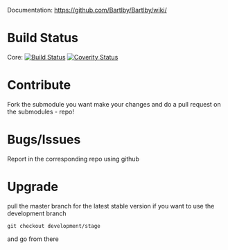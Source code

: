 
Documentation: https://github.com/Bartlby/Bartlby/wiki/

# Build Status
Core: [![Build Status](https://travis-ci.org/Bartlby/bartlby-core.png?branch=master)](https://travis-ci.org/Bartlby/bartlby-core)
      [![Coverity Status](https://scan.coverity.com/projects/2909/badge.svg)](https://scan.coverity.com/projects/2909)

# Contribute
Fork the submodule you want make your changes and do a pull request on the submodules - repo!

# Bugs/Issues
Report in the corresponding repo using github

# Upgrade
pull the master branch for the latest stable version
if you want to use the development branch

`git checkout development/stage`

and go from there


